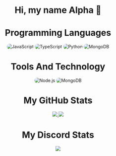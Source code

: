 <p align="center">
    <h1 align="center">Hi, my name Alpha 👋</h1>
</p>

<h1 align="center">
    Programming Languages
</h1>

<div align="center">
    <img src="https://img.shields.io/badge/JavaScript-323540?style=for-the-badge&logo=javascript&logoColor=5294E2" alt="JavaScript" style="border-radius:15px"/>
    <img src="https://img.shields.io/badge/TypeScript-323540?style=for-the-badge&logo=typescript&logoColor=5294E2" alt="TypeScript" style="border-radius:15px"/>
    <img src="https://img.shields.io/badge/Python-323540?style=for-the-badge&logo=python&logoColor=5294E2" alt="Python" style="border-radius:15px"/>
    <img src="" alt="MongoDB" style="border-radius:15px"/>
</div>

<h1 align="center">
    Tools And Technology
</h1>

<div align="center">
    <img src="https://img.shields.io/badge/Node.js-323540?style=for-the-badge&logo=node.js&logoColor=5294E2" alt="Node.js" style="border-radius:15px"/>
    <img src="https://img.shields.io/badge/MongoDB-323540?style=for-the-badge&logo=mongodb&logoColor=5294E2" alt="MongoDB" style="border-radius:15px"/>
</div>


<h1 align="center">
    My GitHub Stats
</h1>
  <p align="center">
    <a href="https://github.com/ByAlphas/">
        <img src="https://github-readme-stats.vercel.app/api?username=ByAlphas&show_icons=true&theme=dark" />
    <a href="https://github.com/ByAlphas">
        <img src="https://github-readme-streak-stats.herokuapp.com?user=ByAlphas&show_icons=true&theme=dark" />
    </a>
</p>
    
 <h1 align="center">
     My Discord Stats
        </h1>
        <p align="center">
       <a href="https://discord.com/users/755692726074343424">
                   <img src="https://lanyard.cnrad.dev/api/755692726074343424" />
           </a>
    </p>
    
    


   
    
    

